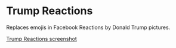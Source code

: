 # Trump Reactions
Replaces emojis in Facebook Reactions by Donald Trump pictures.

[Trump Reactions screenshot](https://s3-eu-west-1.amazonaws.com/fgrante/trump_reaction_screenshot.png)
